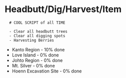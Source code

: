 # Headbutt/Dig/Harvest/Item
      # COOL SCRIPT of all TIME

      - Clear all headbutt trees
      - Clear all digging spots
      - Harvesting Berries


+ Kanto Region - 10% done
+ Love Island - 0% done
+ Johto Region - 0% done
+ Mt. Silver - 0% done
+ Hoenn Excavation Site - 0% done
